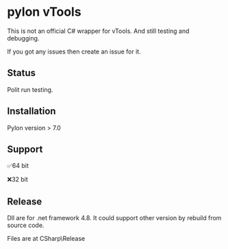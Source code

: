 # pylon vTools
This is not an official C# wrapper for vTools. And still testing and debugging.

If you got any issues then create an issue for it.

## Status

Polit run testing.

## Installation

Pylon version > 7.0

## Support

:white_check_mark:64 bit

:x:32 bit

## Release
Dll are for .net framework 4.8. It could support other version by rebuild from source code.

Files are at CSharp\Release
